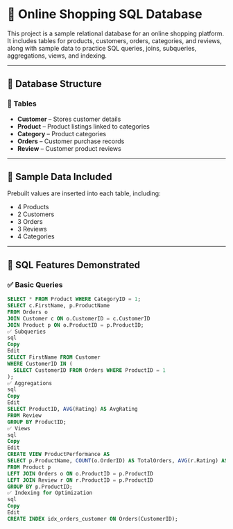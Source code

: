 # 🛒 Online Shopping SQL Database

This project is a sample relational database for an online shopping platform. It includes tables for products, customers, orders, categories, and reviews, along with sample data to practice SQL queries, joins, subqueries, aggregations, views, and indexing.

---

## 📂 Database Structure

### 🧱 Tables

- **Customer** – Stores customer details
- **Product** – Product listings linked to categories
- **Category** – Product categories
- **Orders** – Customer purchase records
- **Review** – Customer product reviews

---

## 🔢 Sample Data Included

Prebuilt values are inserted into each table, including:

- 4 Products
- 2 Customers
- 3 Orders
- 3 Reviews
- 4 Categories

---

## 🧪 SQL Features Demonstrated

### ✅ Basic Queries

```sql
SELECT * FROM Product WHERE CategoryID = 1;
SELECT c.FirstName, p.ProductName
FROM Orders o
JOIN Customer c ON o.CustomerID = c.CustomerID
JOIN Product p ON o.ProductID = p.ProductID;
✅ Subqueries
sql
Copy
Edit
SELECT FirstName FROM Customer 
WHERE CustomerID IN (
  SELECT CustomerID FROM Orders WHERE ProductID = 1
);
✅ Aggregations
sql
Copy
Edit
SELECT ProductID, AVG(Rating) AS AvgRating 
FROM Review 
GROUP BY ProductID;
✅ Views
sql
Copy
Edit
CREATE VIEW ProductPerformance AS
SELECT p.ProductName, COUNT(o.OrderID) AS TotalOrders, AVG(r.Rating) AS AvgRating
FROM Product p
LEFT JOIN Orders o ON o.ProductID = p.ProductID
LEFT JOIN Review r ON r.ProductID = p.ProductID
GROUP BY p.ProductID;
✅ Indexing for Optimization
sql
Copy
Edit
CREATE INDEX idx_orders_customer ON Orders(CustomerID);
